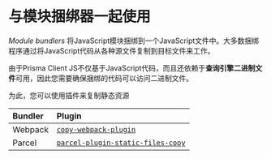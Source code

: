 # 与模块捆绑器一起使用

_Module bundlers_ 将JavaScript模块捆绑到一个JavaScript文件中。大多数捆绑程序通过将JavaScript代码从各种源文件复制到目标文件来工作。

由于Prisma Client JS不仅基于JavaScript代码，而且还依赖于**查询引擎二进制文件**可用，因此您需要确保捆绑的代码可以访问二进制文件。

为此，您可以使用插件来复制静态资源

| Bundler | Plugin |
| :-- | :-- |
| Webpack | [`copy-webpack-plugin`](https://github.com/webpack-contrib/copy-webpack-plugin#copy-webpack-plugin) |
| Parcel | [`parcel-plugin-static-files-copy`](https://github.com/elwin013/parcel-plugin-static-files-copy#readme) |